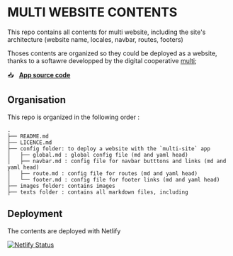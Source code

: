 # MULTI WEBSITE CONTENTS

This repo contains all contents for multi website, including the site's architecture (website name, locales, navbar, routes, footers)

Thoses contents are organized so they could be deployed as a website, thanks to a softawre developped by the digital cooperative [multi](https://multi.coop);

📥 &nbsp; [**App source code**](https://github.com/co-demos/multi-site-app)




## Organisation

This repo is organized in the following order : 

```
.
├── README.md
├── LICENCE.md
├── config folder: to deploy a website with the `multi-site` app
│   ├── global.md : global config file (md and yaml head)
│   ├── navbar.md : config file for navbar butttons and links (md and yaml head)
│   ├── route.md : config file for routes (md and yaml head)
│   └── footer.md : config file for footer links (md and yaml head)
├── images folder: contains images
├── texts folder : contains all markdown files, including 

```



## Deployment 

The contents are deployed with Netlify 

[![Netlify Status](https://api.netlify.com/api/v1/badges/5a774814-2a6a-4da7-a8b5-1cc3d654df2a/deploy-status)](https://app.netlify.com/sites/multi-site-app-test/deploys)


